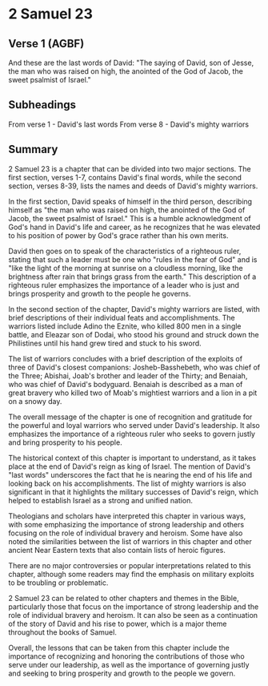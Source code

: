 # 2 Samuel 23

## Verse 1 (AGBF)

And these are the last words of David: "The saying of David, son of Jesse, the man who was raised on high, the anointed of the God of Jacob, the sweet psalmist of Israel."

## Subheadings

From verse 1 - David's last words
From verse 8 - David's mighty warriors

## Summary

2 Samuel 23 is a chapter that can be divided into two major sections. The first section, verses 1-7, contains David's final words, while the second section, verses 8-39, lists the names and deeds of David's mighty warriors.

In the first section, David speaks of himself in the third person, describing himself as "the man who was raised on high, the anointed of the God of Jacob, the sweet psalmist of Israel." This is a humble acknowledgment of God's hand in David's life and career, as he recognizes that he was elevated to his position of power by God's grace rather than his own merits.

David then goes on to speak of the characteristics of a righteous ruler, stating that such a leader must be one who "rules in the fear of God" and is "like the light of the morning at sunrise on a cloudless morning, like the brightness after rain that brings grass from the earth." This description of a righteous ruler emphasizes the importance of a leader who is just and brings prosperity and growth to the people he governs.

In the second section of the chapter, David's mighty warriors are listed, with brief descriptions of their individual feats and accomplishments. The warriors listed include Adino the Eznite, who killed 800 men in a single battle, and Eleazar son of Dodai, who stood his ground and struck down the Philistines until his hand grew tired and stuck to his sword.

The list of warriors concludes with a brief description of the exploits of three of David's closest companions: Josheb-Basshebeth, who was chief of the Three; Abishai, Joab's brother and leader of the Thirty; and Benaiah, who was chief of David's bodyguard. Benaiah is described as a man of great bravery who killed two of Moab's mightiest warriors and a lion in a pit on a snowy day.

The overall message of the chapter is one of recognition and gratitude for the powerful and loyal warriors who served under David's leadership. It also emphasizes the importance of a righteous ruler who seeks to govern justly and bring prosperity to his people.

The historical context of this chapter is important to understand, as it takes place at the end of David's reign as king of Israel. The mention of David's "last words" underscores the fact that he is nearing the end of his life and looking back on his accomplishments. The list of mighty warriors is also significant in that it highlights the military successes of David's reign, which helped to establish Israel as a strong and unified nation.

Theologians and scholars have interpreted this chapter in various ways, with some emphasizing the importance of strong leadership and others focusing on the role of individual bravery and heroism. Some have also noted the similarities between the list of warriors in this chapter and other ancient Near Eastern texts that also contain lists of heroic figures.

There are no major controversies or popular interpretations related to this chapter, although some readers may find the emphasis on military exploits to be troubling or problematic.

2 Samuel 23 can be related to other chapters and themes in the Bible, particularly those that focus on the importance of strong leadership and the role of individual bravery and heroism. It can also be seen as a continuation of the story of David and his rise to power, which is a major theme throughout the books of Samuel.

Overall, the lessons that can be taken from this chapter include the importance of recognizing and honoring the contributions of those who serve under our leadership, as well as the importance of governing justly and seeking to bring prosperity and growth to the people we govern.